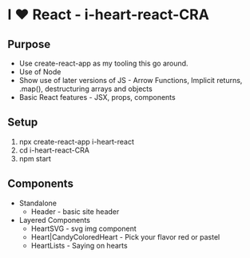 <h1>I ❤️ React - i-heart-react-CRA</h1>
<h2>Purpose</h2>
<ul>
    <li>Use create-react-app as my tooling this go around.</li>
    <li>Use of Node</li>
    <li>Show use of later versions of JS - Arrow Functions, Implicit returns, .map(), destructuring arrays and objects</li>
    <li>Basic React features - JSX, props, components</li>
</ul>

<h2>Setup</h2>

<ol>
    <li>npx create-react-app i-heart-react</li>
    <li>cd i-heart-react-CRA</li>
    <li>npm start</li>
</ol>

<h2>Components</h2>
<ul>
    <li>Standalone
        <ul>
            <li>Header - basic site header</li>
        </ul>
    </li>
    <li>
        Layered Components
        <ul>
            <li>HeartSVG - svg img component</li>
            <li>Heart|CandyColoredHeart - Pick your flavor red or pastel</li>
            <li>HeartLists - Saying on hearts</li>
        </ul>
    </li>    
</ul>
